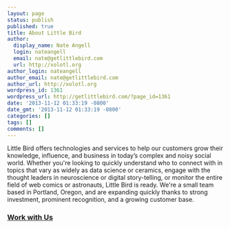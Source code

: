 ```yaml
---
layout: page
status: publish
published: true
title: About Little Bird
author:
  display_name: Nate Angell
  login: nateangell
  email: nate@getlittlebird.com
  url: http://xolotl.org
author_login: nateangell
author_email: nate@getlittlebird.com
author_url: http://xolotl.org
wordpress_id: 1361
wordpress_url: http://getlittlebird.com/?page_id=1361
date: '2013-11-12 01:33:19 -0800'
date_gmt: '2013-11-12 01:33:19 -0800'
categories: []
tags: []
comments: []
---
```

<p>Little Bird offers technologies and services to help our customers grow their knowledge, influence, and business in today’s complex and noisy social world. Whether you're looking to quickly understand who to connect with in topics that vary as widely as data science or ceramics, engage with the thought leaders in neuroscience or digital story-telling, or monitor the entire field of web comics or astronauts, Little Bird is ready. We're a small team based in Portland, Oregon, and are expanding quickly thanks to strong investment, prominent recognition, and a growing customer base.</p>
<h3><a title="Work with Us" href="http://getlittlebird.com/about/work/">Work with Us  </a></h3>
